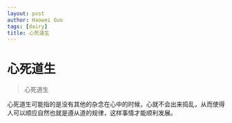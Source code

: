 ```yaml
---
layout: post
author: Haowei Guo
tags: [dairy]
title: 心死道生
---
```

# 心死道生

>  心死道生

心死道生可能指的是没有其他的杂念在心中的时候，心就不会出来捣乱，从而使得人可以顺应自然也就是遵从道的规律，这样事情才能顺利发展。
